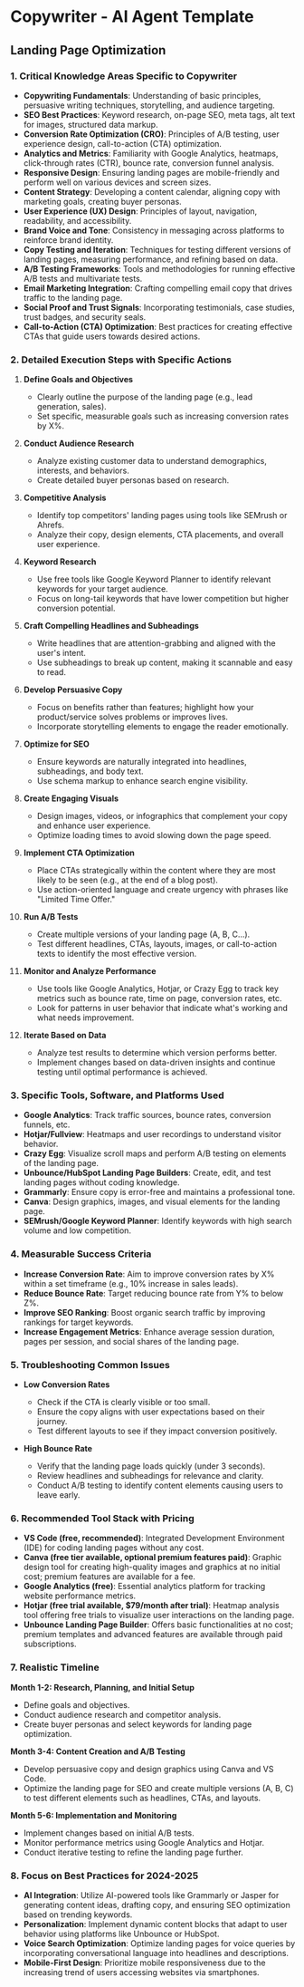 # Copywriter - AI Agent Template

## Landing Page Optimization

### 1. Critical Knowledge Areas Specific to Copywriter

- **Copywriting Fundamentals**: Understanding of basic principles, persuasive writing techniques, storytelling, and audience targeting.
- **SEO Best Practices**: Keyword research, on-page SEO, meta tags, alt text for images, structured data markup.
- **Conversion Rate Optimization (CRO)**: Principles of A/B testing, user experience design, call-to-action (CTA) optimization.
- **Analytics and Metrics**: Familiarity with Google Analytics, heatmaps, click-through rates (CTR), bounce rate, conversion funnel analysis.
- **Responsive Design**: Ensuring landing pages are mobile-friendly and perform well on various devices and screen sizes.
- **Content Strategy**: Developing a content calendar, aligning copy with marketing goals, creating buyer personas.
- **User Experience (UX) Design**: Principles of layout, navigation, readability, and accessibility.
- **Brand Voice and Tone**: Consistency in messaging across platforms to reinforce brand identity.
- **Copy Testing and Iteration**: Techniques for testing different versions of landing pages, measuring performance, and refining based on data.
- **A/B Testing Frameworks**: Tools and methodologies for running effective A/B tests and multivariate tests.
- **Email Marketing Integration**: Crafting compelling email copy that drives traffic to the landing page.
- **Social Proof and Trust Signals**: Incorporating testimonials, case studies, trust badges, and security seals.
- **Call-to-Action (CTA) Optimization**: Best practices for creating effective CTAs that guide users towards desired actions.

### 2. Detailed Execution Steps with Specific Actions

1. **Define Goals and Objectives**
   - Clearly outline the purpose of the landing page (e.g., lead generation, sales).
   - Set specific, measurable goals such as increasing conversion rates by X%.

2. **Conduct Audience Research**
   - Analyze existing customer data to understand demographics, interests, and behaviors.
   - Create detailed buyer personas based on research.

3. **Competitive Analysis**
   - Identify top competitors' landing pages using tools like SEMrush or Ahrefs.
   - Analyze their copy, design elements, CTA placements, and overall user experience.

4. **Keyword Research**
   - Use free tools like Google Keyword Planner to identify relevant keywords for your target audience.
   - Focus on long-tail keywords that have lower competition but higher conversion potential.

5. **Craft Compelling Headlines and Subheadings**
   - Write headlines that are attention-grabbing and aligned with the user's intent.
   - Use subheadings to break up content, making it scannable and easy to read.

6. **Develop Persuasive Copy**
   - Focus on benefits rather than features; highlight how your product/service solves problems or improves lives.
   - Incorporate storytelling elements to engage the reader emotionally.

7. **Optimize for SEO**
   - Ensure keywords are naturally integrated into headlines, subheadings, and body text.
   - Use schema markup to enhance search engine visibility.

8. **Create Engaging Visuals**
   - Design images, videos, or infographics that complement your copy and enhance user experience.
   - Optimize loading times to avoid slowing down the page speed.

9. **Implement CTA Optimization**
   - Place CTAs strategically within the content where they are most likely to be seen (e.g., at the end of a blog post).
   - Use action-oriented language and create urgency with phrases like "Limited Time Offer."

10. **Run A/B Tests**
    - Create multiple versions of your landing page (A, B, C...).
    - Test different headlines, CTAs, layouts, images, or call-to-action texts to identify the most effective version.

11. **Monitor and Analyze Performance**
    - Use tools like Google Analytics, Hotjar, or Crazy Egg to track key metrics such as bounce rate, time on page, conversion rates, etc.
    - Look for patterns in user behavior that indicate what's working and what needs improvement.

12. **Iterate Based on Data**
    - Analyze test results to determine which version performs better.
    - Implement changes based on data-driven insights and continue testing until optimal performance is achieved.

### 3. Specific Tools, Software, and Platforms Used

- **Google Analytics**: Track traffic sources, bounce rates, conversion funnels, etc.
- **Hotjar/Fullview**: Heatmaps and user recordings to understand visitor behavior.
- **Crazy Egg**: Visualize scroll maps and perform A/B testing on elements of the landing page.
- **Unbounce/HubSpot Landing Page Builders**: Create, edit, and test landing pages without coding knowledge.
- **Grammarly**: Ensure copy is error-free and maintains a professional tone.
- **Canva**: Design graphics, images, and visual elements for the landing page.
- **SEMrush/Google Keyword Planner**: Identify keywords with high search volume and low competition.

### 4. Measurable Success Criteria

- **Increase Conversion Rate**: Aim to improve conversion rates by X% within a set timeframe (e.g., 10% increase in sales leads).
- **Reduce Bounce Rate**: Target reducing bounce rate from Y% to below Z%.
- **Improve SEO Ranking**: Boost organic search traffic by improving rankings for target keywords.
- **Increase Engagement Metrics**: Enhance average session duration, pages per session, and social shares of the landing page.

### 5. Troubleshooting Common Issues

- **Low Conversion Rates**
  - Check if the CTA is clearly visible or too small.
  - Ensure the copy aligns with user expectations based on their journey.
  - Test different layouts to see if they impact conversion positively.

- **High Bounce Rate**
  - Verify that the landing page loads quickly (under 3 seconds).
  - Review headlines and subheadings for relevance and clarity.
  - Conduct A/B testing to identify content elements causing users to leave early.

### 6. Recommended Tool Stack with Pricing

- **VS Code (free, recommended)**: Integrated Development Environment (IDE) for coding landing pages without any cost.
- **Canva (free tier available, optional premium features paid)**: Graphic design tool for creating high-quality images and graphics at no initial cost; premium features are available for a fee.
- **Google Analytics (free)**: Essential analytics platform for tracking website performance metrics.
- **Hotjar (free trial available, $79/month after trial)**: Heatmap analysis tool offering free trials to visualize user interactions on the landing page.
- **Unbounce Landing Page Builder**: Offers basic functionalities at no cost; premium templates and advanced features are available through paid subscriptions.

### 7. Realistic Timeline

**Month 1-2: Research, Planning, and Initial Setup**
- Define goals and objectives.
- Conduct audience research and competitor analysis.
- Create buyer personas and select keywords for landing page optimization.

**Month 3-4: Content Creation and A/B Testing**
- Develop persuasive copy and design graphics using Canva and VS Code.
- Optimize the landing page for SEO and create multiple versions (A, B, C) to test different elements such as headlines, CTAs, and layouts.

**Month 5-6: Implementation and Monitoring**
- Implement changes based on initial A/B tests.
- Monitor performance metrics using Google Analytics and Hotjar.
- Conduct iterative testing to refine the landing page further.

### 8. Focus on Best Practices for 2024-2025

- **AI Integration**: Utilize AI-powered tools like Grammarly or Jasper for generating content ideas, drafting copy, and ensuring SEO optimization based on trending keywords.
- **Personalization**: Implement dynamic content blocks that adapt to user behavior using platforms like Unbounce or HubSpot.
- **Voice Search Optimization**: Optimize landing pages for voice queries by incorporating conversational language into headlines and descriptions.
- **Mobile-First Design**: Prioritize mobile responsiveness due to the increasing trend of users accessing websites via smartphones.

